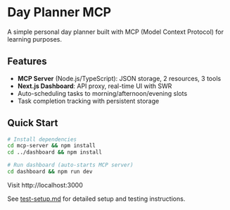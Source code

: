 # Day Planner MCP

A simple personal day planner built with MCP (Model Context Protocol) for learning purposes.

## Features

- **MCP Server** (Node.js/TypeScript): JSON storage, 2 resources, 3 tools
- **Next.js Dashboard**: API proxy, real-time UI with SWR
- Auto-scheduling tasks to morning/afternoon/evening slots
- Task completion tracking with persistent storage

## Quick Start

```bash
# Install dependencies
cd mcp-server && npm install
cd ../dashboard && npm install

# Run dashboard (auto-starts MCP server)
cd dashboard && npm run dev
```

Visit http://localhost:3000

See [test-setup.md](./test-setup.md) for detailed setup and testing instructions.

